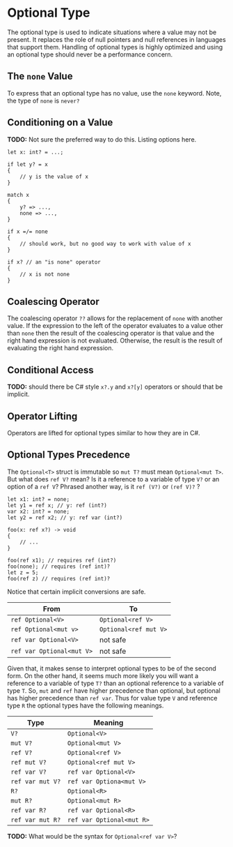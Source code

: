 # Optional Type

The optional type is used to indicate situations where a value may not be present. It replaces the role of null pointers and null references in languages that support them. Handling of optional types is highly optimized and using an optional type should never be a performance concern.

## The `none` Value

To express that an optional type has no value, use the `none` keyword. Note, the type of `none` is `never?`

## Conditioning on a Value

**TODO:** Not sure the preferred way to do this. Listing options here.

```adamant
let x: int? = ...;

if let y? = x
{
    // y is the value of x
}

match x
{
    y? => ...,
    none => ...,
}

if x =/= none
{
    // should work, but no good way to work with value of x
}

if x? // an "is none" operator
{
    // x is not none
}
```

## Coalescing Operator

The coalescing operator `??` allows for the replacement of `none` with another value. If the expression to the left of the operator evaluates to a value other than `none` then the result of the coalescing operator is that value and the right hand expression is not evaluated. Otherwise, the result is the result of evaluating the right hand expression.

## Conditional Access

**TODO:** should there be C# style `x?.y` and `x?[y]` operators or should that be implicit.

## Operator Lifting

Operators are lifted for optional types similar to how they are in C#.

## Optional Types Precedence

The `Optional<T>` struct is immutable so `mut T?` must mean `Optional<mut T>`. But what does `ref V?` mean? Is it a reference to a variable of type `V?` or an option of a `ref V`? Phrased another way, is it `ref (V?)` or `(ref V)?` ?

```adamant
let x1: int? = none;
let y1 = ref x; // y: ref (int?)
var x2: int? = none;
let y2 = ref x2; // y: ref var (int?)

foo(x: ref x?) -> void
{
    // ...
}

foo(ref x1); // requires ref (int?)
foo(none); // requires (ref int)?
let z = 5;
foo(ref z) // requires (ref int)?
```

Notice that certain implicit conversions are safe.

| From                      | To                    |
| ------------------------- | --------------------- |
| `ref Optional<V>`         | `Optional<ref V>`     |
| `ref Optional<mut v>`     | `Optional<ref mut V>` |
| `ref var Optional<V>`     | not safe              |
| `ref var Optional<mut V>` | not safe              |

Given that, it makes sense to interpret optional types to be of the second form. On the other hand, it seems much more likely you will want a reference to a variable of type `T?` than an optional reference to a variable of type `T`. So, `mut` and `ref` have higher precedence than optional, but optional has higher precedence than `ref var`.  Thus for value type `V` and reference type `R` the optional types have the following meanings.

| Type             | Meaning                   |
| ---------------- | ------------------------- |
| `V?`             | `Optional<V>`             |
| `mut V?`         | `Optional<mut V>`         |
| `ref V?`         | `Optional<ref V>`         |
| `ref mut V?`     | `Optional<ref mut V>`      |
| `ref var V?`     | `ref var Optional<V>`     |
| `ref var mut V?` | `ref var Optiona<mut V>`  |
| `R?`             | `Optional<R>`             |
| `mut R?`         | `Optional<mut R>`         |
| `ref var R?`     | `ref var Optional<R>`     |
| `ref var mut R?` | `ref var Optional<mut R>` |

**TODO:** What would be the syntax for `Optional<ref var V>`?
